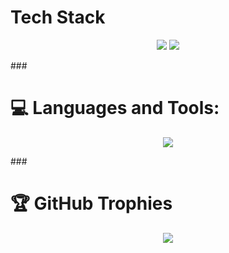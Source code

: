 
<h1 align="left">Tech Stack</h1>
<p align="center">
<img src="https://img.shields.io/website?down_message=is%20down&label=yourauth.vn&style=flat-square&up_message=is%20up&url=https%3A%2F%2Fyourauth.vn"></img>
<img src="https://img.shields.io/discord/890741284745138226?style=flat-squarehttps://img.shields.io/discord/890741284745138226?style=flat-square"></img>
</p>
</div>
###
<h1 align="left">💻 Languages and Tools:</h1>
<p align="center"> 
  <img src="https://skillicons.dev/icons?i=js,ts,c,cpp,cloudflare,java,express,figma,github,heroku,html,css,bootstrap,jquery,md,mongodb,mysql,nodejs,powershell,redis,stackoverflow,svg,vscode,gcp,githubactions&theme=dark" />
</p>  
###
<h1 align="left">🏆 GitHub Trophies</h1>
<p align="center">
<img src="https://github-trophies.vercel.app/?username=duyneuser-dev&theme=onedark&no-frame=false&no-bg=false&margin-w=4" />
</p>

<!-- ![](https://github-trophies.vercel.app/?username=petertuananh&theme=onedark&no-frame=false&no-bg=false&margin-w=4)
[![](https://visitcount.itsvg.in/api?id=duyneuser-dev&label=Profile%20Views&color=3&icon=0&pretty=true)](https://visitcount.itsvg.in) -->
